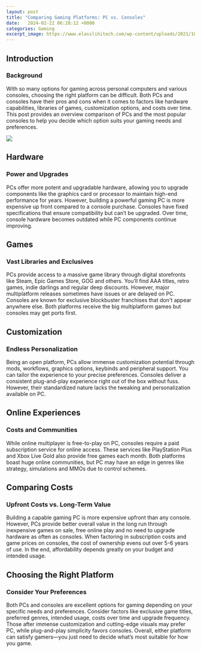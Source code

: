 ```yaml
---
layout: post
title: "Comparing Gaming Platforms: PC vs. Consoles"
date:   2024-02-22 06:28:12 +0000
categories: Gaming
excerpt_image: https://www.elasslihitech.com/wp-content/uploads/2021/10/u1.jpg
---
```


## Introduction
### Background 
With so many options for gaming across personal computers and various consoles, choosing the right platform can be difficult. Both PCs and consoles have their pros and cons when it comes to factors like hardware capabilities, libraries of games, customization options, and costs over time. This post provides an overview comparison of PCs and the most popular consoles to help you decide which option suits your gaming needs and preferences. 

![](https://www.elasslihitech.com/wp-content/uploads/2021/10/u1.jpg)
## Hardware
### Power and Upgrades
PCs offer more potent and upgradable hardware, allowing you to upgrade components like the graphics card or processor to maintain high-end performance for years. However, building a powerful gaming PC is more expensive up front compared to a console purchase. Consoles have fixed specifications that ensure compatibility but can’t be upgraded. Over time, console hardware becomes outdated while PC components continue improving. 
## Games  
### Vast Libraries and Exclusives
PCs provide access to a massive game library through digital storefronts like Steam, Epic Games Store, GOG and others. You’ll find AAA titles, retro games, indie darlings and regular deep discounts. However, major multiplatform releases sometimes have issues or are delayed on PC. Consoles are known for exclusive blockbuster franchises that don't appear anywhere else. Both platforms receive the big multiplatform games but consoles may get ports first.
## Customization
### Endless Personalization
Being an open platform, PCs allow immense customization potential through mods, workflows, graphics options, keybinds and peripheral support. You can tailor the experience to your precise preferences. Consoles deliver a consistent plug-and-play experience right out of the box without fuss. However, their standardized nature lacks the tweaking and personalization available on PC. 
## Online Experiences  
### Costs and Communities
While online multiplayer is free-to-play on PC, consoles require a paid subscription service for online access. These services like PlayStation Plus and Xbox Live Gold also provide free games each month. Both platforms boast huge online communities, but PC may have an edge in genres like strategy, simulations and MMOs due to control schemes. 
## Comparing Costs
### Upfront Costs vs. Long-Term Value 
Building a capable gaming PC is more expensive upfront than any console. However, PCs provide better overall value in the long run through inexpensive games on sale, free online play and no need to upgrade hardware as often as consoles. When factoring in subscription costs and game prices on consoles, the cost of ownership evens out over 5-6 years of use. In the end, affordability depends greatly on your budget and intended usage.
## Choosing the Right Platform
### Consider Your Preferences
Both PCs and consoles are excellent options for gaming depending on your specific needs and preferences. Consider factors like exclusive game titles, preferred genres, intended usage, costs over time and upgrade frequency. Those after immense customization and cutting-edge visuals may prefer PC, while plug-and-play simplicity favors consoles. Overall, either platform can satisfy gamers—you just need to decide what’s most suitable for how you game.